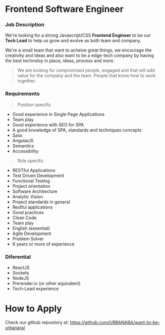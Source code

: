 # Frontend Software Engineer

### Job Description

We're looking for a strong Javascript/CSS **Frontend Engineer** to be our **Tech Lead** to help us grow and evolve as both team and company.

We're a small team that want to acheive great things, we encourage the creativity and ideas and also want to be a edge-tech company by having the best technoloy in place, ideas, process and more.

> We are looking for compromised people, engaged and that will add value for the company and the team. People that know how to work together.


### Requirements

> Position specific

- Good experience in Single Page Applications
- Team play
- Good experience with SEO for SPA
- A good knowledge of SPA, standards and techniques concepts
- Sass
- AngularJS
- Semantics
- Accessibility

> Role specific 

- RESTful Applications
- Test Driven Development
- Functional Testing
- Project orientation 
- Software Architecture
- Analytic Vision
- Project standards in general
- Restful applications
- Good practices
- Clean Code
- Team play
- English (essential)
- Agile Development
- Problem Solver
- 6 years or more of experience


### Diferential

- ReactJS
- Sockets
- NodeJS
- Prerender.io (or other equivalent)
- Tech-Lead experience

# How to Apply

Check our github repository at: https://github.com/URBANARA/want-to-be-urbanara/
